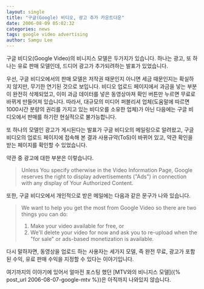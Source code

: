 ```yaml
---
layout: single
title: "구글(Google) 비디오, 광고 추가 카운트다운"
date: 2006-08-09 05:02:32
categories: news
tags: google video advertising
author: Samgu Lee
---
```


구글 비디오(Google Video)의 비니지스 모델은 두가지가 있습니다. 하나는 광고, 또 하나는 유료 판매 모델인데, 드디어 광고가 추가되려하는 발표가 있었습니다.

우선, 구글 비디오에서의 판매 모델은 저작권 때문인지 아니면 세금 때문인지는 확실하지 않지만, 무기한 연기된 것으로 보입니다. 비디오 업로드 페이지에서 과금을 넣는 부분이 완전히 삭제되었고, 이미 과금 데이터를 넣은 동영상마져 확인 버튼만 누르면 무료로 바뀌게 만들어져 있습니다. 따라서, 대규모의 미디어 퍼블리셔 업체(도움말에 따르면 1000시간 분량의 권리를 가지고 있는 비디오를 소유한 업체)가 아닌 다음에는 구글 비디오에서 판매를 하기란 현실적으로 불가능합니다.

또 하나의 모델인 광고가 게시된다는 발표가 구글 비디오의 메일링으로 알려왔고, 구글 비디오의 업로드 페이지에 접속해 본 결과 사용규약(ToS)이 바뀌어 있고, 약관 확인을 받는 페이지를 확인할 수 있었습니다.

약관 중 광고에 대한 부분은 이렇습니다.

> Unless You specify otherwise in the Video Information Page, Google reserves the right to display advertisements ("Ads") in connection with any display of Your Authorized Content.

또한, 구글 비디오에서 개인적으로 받은 메일에는 다음과 같은 문구가 나와 있습니다.

> We want to help you get the most from Google Video so there are two things you can do:
>
> 1. Make your video available for free, or
> 2. We'll delete your video for now and ask you to re-upload when the "for sale" or ads-based monetization is available.

다시 말하자면, 동영상을 업로드 하는 사용자는 세가지 모델, 즉 완전 무료, 광고가 포함된 수익, 유료 판매 수익을 지정할 수 있다는 이야기입니다.

여기까지의 이야기에 있어서 얼마전 포스팅 했던 [MTV와의 비니지스 모델]({% post_url 2006-08-07-google-mtv %})은 아직까지 나와있지 않습니다.
